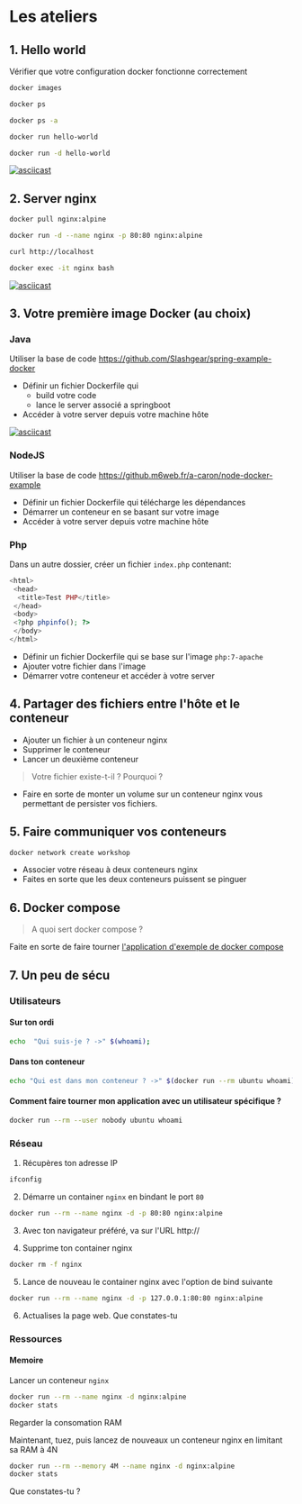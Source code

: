 # Les ateliers

## 1. Hello world

Vérifier que votre configuration docker fonctionne correctement

```bash
docker images

docker ps

docker ps -a

docker run hello-world

docker run -d hello-world
```

[![asciicast](https://asciinema.org/a/81697.svg)](https://asciinema.org/a/81697)

## 2. Server nginx

```bash
docker pull nginx:alpine

docker run -d --name nginx -p 80:80 nginx:alpine

curl http://localhost

docker exec -it nginx bash
```

[![asciicast](https://asciinema.org/a/81700.svg)](https://asciinema.org/a/81700)

## 3. Votre première image Docker (au choix)

### Java
Utiliser la base de code https://github.com/Slashgear/spring-example-docker

- Définir un fichier Dockerfile qui
  - build votre code
  - lance le server associé a springboot
- Accéder à votre server depuis votre machine hôte

[![asciicast](https://asciinema.org/a/81848.svg)](https://asciinema.org/a/81848)

### NodeJS
Utiliser la base de code https://github.m6web.fr/a-caron/node-docker-example
- Définir un fichier Dockerfile qui télécharge les dépendances
- Démarrer un conteneur en se basant sur votre image
- Accéder à votre server depuis votre machine hôte

### Php

Dans un autre dossier, créer un fichier `index.php` contenant:

```php
<html>
 <head>
  <title>Test PHP</title>
 </head>
 <body>
 <?php phpinfo(); ?>
 </body>
</html>
```

- Définir un fichier Dockerfile qui se base sur l'image `php:7-apache`
- Ajouter votre fichier dans l'image
- Démarrer votre conteneur et accéder à votre server

## 4. Partager des fichiers entre l'hôte et le conteneur

- Ajouter un fichier à un conteneur nginx
- Supprimer le conteneur
- Lancer un deuxième conteneur

> Votre fichier existe-t-il ? Pourquoi ?

- Faire en sorte de monter un volume sur un conteneur nginx vous permettant de persister vos fichiers.

## 5. Faire communiquer vos conteneurs

```bash
docker network create workshop
```

- Associer votre réseau à deux conteneurs nginx
- Faites en sorte que les deux conteneurs puissent se pinguer

## 6. Docker compose

> A quoi sert docker compose ?

Faite en sorte de faire tourner [l'application d'exemple de docker compose](https://docs.docker.com/compose/gettingstarted/)

## 7. Un peu de sécu

### Utilisateurs

#### Sur ton ordi

```bash
echo  "Qui suis-je ? ->" $(whoami);

```

#### Dans ton conteneur

```bash
echo "Qui est dans mon conteneur ? ->" $(docker run --rm ubuntu whoami)

```

#### Comment faire tourner mon application avec un utilisateur spécifique ?

```bash
docker run --rm --user nobody ubuntu whoami

```

### Réseau

1. Récupères ton adresse IP 

```bash
ifconfig
```

2. Démarre un container `nginx` en bindant le port `80`

```bash
docker run --rm --name nginx -d -p 80:80 nginx:alpine
```

3. Avec ton navigateur préféré, va sur l'URL http://<mon-ip> 

4. Supprime ton container nginx

```bash
docker rm -f nginx
```

5. Lance de nouveau le container nginx avec l'option de bind suivante

```bash
docker run --rm --name nginx -d -p 127.0.0.1:80:80 nginx:alpine
```

6. Actualises la page web. Que constates-tu

### Ressources

#### Memoire

Lancer un conteneur `nginx` 

```bash
docker run --rm --name nginx -d nginx:alpine
docker stats
```

Regarder la consomation RAM

Maintenant, tuez, puis lancez de nouveaux un conteneur nginx en limitant sa RAM à 4N

```bash
docker run --rm --memory 4M --name nginx -d nginx:alpine
docker stats

```

Que constates-tu ?
